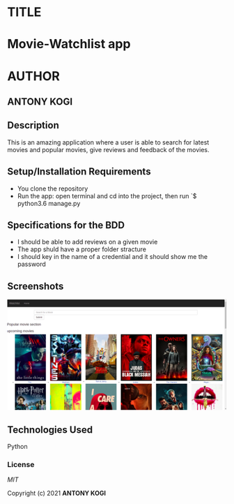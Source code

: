 # TITLE
# Movie-Watchlist app

# AUTHOR
## ANTONY KOGI

## Description
This is an amazing application where a user is able to search for latest movies and popular movies, give reviews and feedback of the movies.

## Setup/Installation Requirements
* You clone the repository
* Run the app: open terminal and cd into the project, then run `$ python3.6 manage.py

## Specifications for the BDD
* I should be able to add reviews on a given movie
* The app shuld have a proper folder stracture
* I should key in the name of a credential and it should show me the password

## Screenshots
<img src="assets/Screenshot from 2021-02-20 23-32-58.png" width="1000">

## Technologies Used

Python

### License

*MIT*

Copyright (c) 2021 **ANTONY KOGI**
